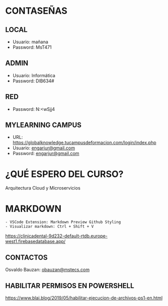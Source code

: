 # CONTASEÑAS

## LOCAL
- Usuario: mañana
- Password: MsT471

## ADMIN
- Usuario: Informática
- Password: DlB634#

## RED
- Password: N:<wSjj4

## MYLEARNING CAMPUS 
- URL: https://globalknowledge.tucampusdeformacion.com/login/index.php
- Usuario: engarjur@gmail.com
- Password: engarjur@gmail.com

# ¿QUÉ ESPERO DEL CURSO?
Arquitectura Cloud y Microservicios

# MARKDOWN

    - VSCode Extension: Markdown Preview Github Styling
    - Visualizar markdown: Ctrl + Shift + V


https://clinicadental-9d232-default-rtdb.europe-west1.firebasedatabase.app/

## CONTACTOS

Osvaldo Bauzan: obauzan@mstecs.com

## HABILITAR PERMISOS EN POWERSHELL

https://www.blai.blog/2019/05/habilitar-ejecucion-de-archivos-ps1-en.html
